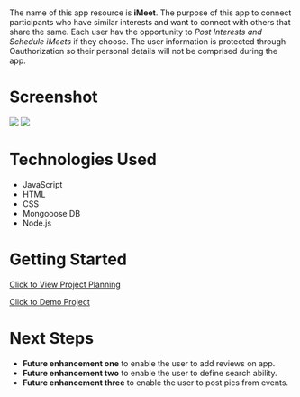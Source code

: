 # <i-Meet>

The name of this app resource is **iMeet**. The purpose of this app to connect participants who have similar interests and want to connect with others that share the same. Each user hav the opportunity to  _Post Interests and Schedule iMeets_ if they choose. The user information is protected through Oauthorization so their personal details will not be comprised during the app.  
# Screenshot

<img src="https://i.imgur.com/qGZEkMb.png">
<img src="https://i.imgur.com/GeBH7Nm.png">

# Technologies Used

- JavaScript
- HTML
- CSS
- Mongooose DB
- Node.js


# Getting Started

[Click to View Project Planning](https://trello.com/b/5wA9yecp/i-meet-project2)

[Click to Demo Project ](https://i-meet-830adb66b2c4.herokuapp.com/)

# Next Steps

- **Future enhancement one** to enable the user to add reviews on app.
- **Future enhancement two** to enable the user to define search ability. 
- **Future enhancement three** to enable the user to post pics from events. 

